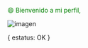 <p style="color: green;">😄 Bienvenido a mi perfil,</p>

![imagen](https://github.com/NTO-H/profile/blob/main/FmZY.gif)

<p>{ estatus: OK }</p>
